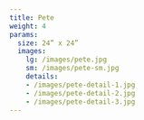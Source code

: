 ```yaml
---
title: Pete
weight: 4
params:
  size: 24” x 24”
  images:
    lg: /images/pete.jpg
    sm: /images/pete-sm.jpg
    details:
    - /images/pete-detail-1.jpg
    - /images/pete-detail-2.jpg
    - /images/pete-detail-3.jpg
---
```

